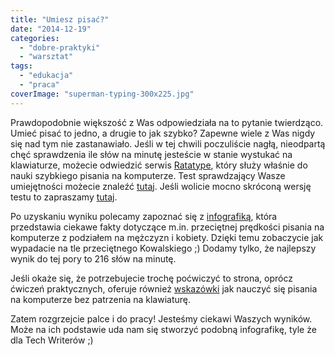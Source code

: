 ```yaml
---
title: "Umiesz pisać?"
date: "2014-12-19"
categories: 
  - "dobre-praktyki"
  - "warsztat"
tags: 
  - "edukacja"
  - "praca"
coverImage: "superman-typing-300x225.jpg"
---
```


Prawdopodobnie większość z Was odpowiedziała na to pytanie twierdząco. Umieć pisać to jedno, a drugie to jak szybko? Zapewne wiele z Was nigdy się nad tym nie zastanawiało. Jeśli w tej chwili poczuliście nagłą, nieodpartą chęć sprawdzenia ile słów na minutę jesteście w stanie wystukać na klawiaturze, możecie odwiedzić serwis [Ratatype](http://www.ratatype.com/), który służy właśnie do nauki szybkiego pisania na komputerze. Test sprawdzający Wasze umiejętności możecie znaleźć [tutaj](http://www.ratatype.com/typing-test/). Jeśli wolicie mocno skróconą wersję testu to zapraszamy [tutaj](http://www.ratatype.com/?start=1).

Po uzyskaniu wyniku polecamy zapoznać się z [infografiką](http://www.ratatype.com/learn/average-typing-speed/), która przedstawia ciekawe fakty dotyczące m.in. przeciętnej prędkości pisania na komputerze z podziałem na mężczyzn i kobiety. Dzięki temu zobaczycie jak wypadacie na tle przeciętnego Kowalskiego ;) Dodamy tylko, że najlepszy wynik do tej pory to 216 słów na minutę.

Jeśli okaże się, że potrzebujecie trochę poćwiczyć to strona, oprócz ćwiczeń praktycznych, oferuje również [wskazówki](http://www.ratatype.com/learn/) jak nauczyć się pisania na komputerze bez patrzenia na klawiaturę.

Zatem rozgrzejcie palce i do pracy! Jesteśmy ciekawi Waszych wyników. Może na ich podstawie uda nam się stworzyć podobną infografikę, tyle że dla Tech Writerów ;)
